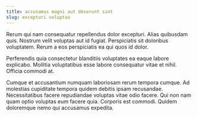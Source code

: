 ```yaml
---
title: accusamus magni aut deserunt sint
slug: excepturi voluptas
---
```


Rerum qui nam consequatur repellendus dolor excepturi. Alias quibusdam quis. Nostrum velit voluptas aut id fugiat. Perspiciatis sit doloribus voluptatem. Rerum a eos perspiciatis ea qui quos id dolor.

Perferendis quia consectetur blanditiis voluptates ea eaque labore explicabo. Mollitia voluptatibus esse labore consequatur vitae et nihil. Officia commodi at.

Cumque et accusantium numquam laboriosam rerum tempora cumque. Ad molestias cupiditate tempora quidem debitis ipsam recusandae. Necessitatibus facere repudiandae voluptas vitae odio facere. Qui non nam quam optio voluptas eum facere quia. Corporis est commodi. Quidem doloremque nemo qui accusamus expedita.
